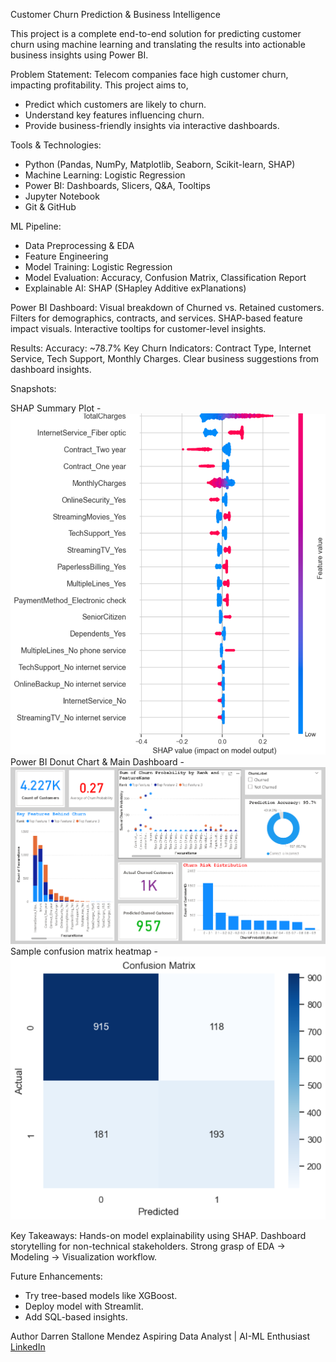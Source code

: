 Customer Churn Prediction & Business Intelligence

This project is a complete end-to-end solution for predicting customer churn using machine learning and translating the results into actionable business insights using Power BI.

Problem Statement:
Telecom companies face high customer churn, impacting profitability. This project aims to,
- Predict which customers are likely to churn.
- Understand key features influencing churn.
- Provide business-friendly insights via interactive dashboards.

Tools & Technologies:
* Python (Pandas, NumPy, Matplotlib, Seaborn, Scikit-learn, SHAP)
* Machine Learning: Logistic Regression
* Power BI: Dashboards, Slicers, Q&A, Tooltips
* Jupyter Notebook
* Git & GitHub

ML Pipeline:
- Data Preprocessing & EDA
- Feature Engineering
- Model Training: Logistic Regression
- Model Evaluation: Accuracy, Confusion Matrix, Classification Report
- Explainable AI: SHAP (SHapley Additive exPlanations)

Power BI Dashboard:
Visual breakdown of Churned vs. Retained customers.
Filters for demographics, contracts, and services.
SHAP-based feature impact visuals.
Interactive tooltips for customer-level insights.

Results:
Accuracy: ~78.7%
Key Churn Indicators: Contract Type, Internet Service, Tech Support, Monthly Charges.
Clear business suggestions from dashboard insights.

Snapshots:

SHAP Summary Plot - 
![SHAP Summary Plot](Images/Shap.png)
Power BI Donut Chart & Main Dashboard - 
![Power BI Dashboard](Images/Customer%20Churn%20Dashboard.png)
Sample confusion matrix heatmap - 
![Confusion Matrix](Images/Confusion%20Matrix.png)

Key Takeaways: 
Hands-on model explainability using SHAP.
Dashboard storytelling for non-technical stakeholders.
Strong grasp of EDA → Modeling → Visualization workflow.

Future Enhancements:
* Try tree-based models like XGBoost.
* Deploy model with Streamlit.
* Add SQL-based insights.

Author
Darren Stallone Mendez
Aspiring Data Analyst | AI-ML Enthusiast
[LinkedIn](https://www.linkedin.com/in/darrenstallonemendez)  